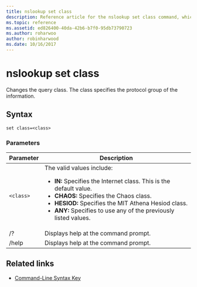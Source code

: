 ```yaml
---
title: nslookup set class
description: Reference article for the nslookup set class command, which changes the query class.
ms.topic: reference
ms.assetid: ed826400-40da-42b6-b7f0-95db73790723
ms.author: roharwoo
author: robinharwood
ms.date: 10/16/2017
---
```


# nslookup set class

Changes the query class. The class specifies the protocol group of the information.

## Syntax

```
set class=<class>
```

### Parameters

| Parameter | Description |
| --------- | ----------- |
| `<class>` | The valid values include:<ul><li>**IN:** Specifies the Internet class. This is the default value.</li><li>**CHAOS:** Specifies the Chaos class.</li><li>**HESIOD:** Specifies the MIT Athena Hesiod class.</li><li>**ANY:** Specifies to use any of the previously listed values.</li></ul> |
| /? | Displays help at the command prompt. |
| /help | Displays help at the command prompt. |

## Related links

- [Command-Line Syntax Key](command-line-syntax-key.md)
